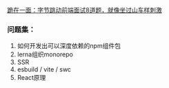 
[跪在一面：字节跳动前端面试8道题，就像坐过山车样刺激](https://zhuanlan.zhihu.com/p/471536540)


### 问题集：
1. 如何开发出可以深度依赖的npm组件包
2. lerna组织monorepo
3. SSR
4. esbuild / vite / swc
5. React原理
